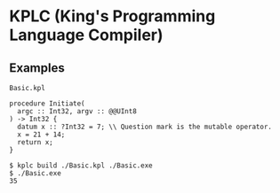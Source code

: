 # KPLC (King's Programming Language Compiler)

## Examples

`Basic.kpl`

```kpl
procedure Initiate(
  argc :: Int32, argv :: @@UInt8
) -> Int32 {
  datum x :: ?Int32 = 7; \\ Question mark is the mutable operator.
  x = 21 + 14;
  return x;
}
```

```shell
$ kplc build ./Basic.kpl ./Basic.exe
$ ./Basic.exe
35
```
